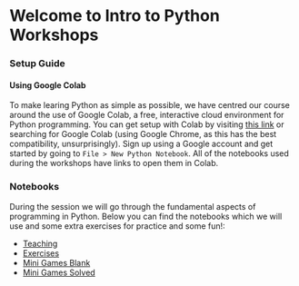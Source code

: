 # Welcome to Intro to Python Workshops

### Setup Guide

#### Using Google Colab

To make learing Python as simple as possible, we have centred our course around the use of Google Colab, a free, interactive cloud environment for Python programming. You can get setup with Colab by visiting [this link](https://colab.research.google.com/) or searching for Google Colab (using Google Chrome, as this has the best compatibility, unsurprisingly). Sign up using a Google account and get started by going to `File > New Python Notebook`. 
All of the notebooks used during the workshops have links to open them in Colab. 


### Notebooks
During the session we will go through the fundamental aspects of programming in Python. Below you can find the notebooks which we will use and some extra exercises for practice and some fun!:
- [Teaching](https://colab.research.google.com/github/warwickdatasciencesociety/beginners-python/blob/intro_to_python_workshops/teaching.ipynb)
- [Exercises](https://colab.research.google.com/github/warwickdatasciencesociety/beginners-python/blob/intro_to_python_workshops/exercises.ipynb)
- [Mini Games Blank](https://colab.research.google.com/github/warwickdatasciencesociety/beginners-python/blob/intro_to_python_workshops/mini_games_blank.ipynb)
- [Mini Games Solved](https://colab.research.google.com/github/warwickdatasciencesociety/beginners-python/blob/intro_to_python_workshops/mini_games_filled.ipynb)

